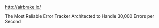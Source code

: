 http://airbrake.io/

The Most Reliable Error Tracker
Architected to Handle 30,000 Errors per Second


